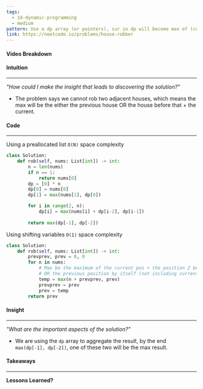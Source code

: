 ```yaml
---
tags:
  - 1d-dynamic-programming
  - medium
pattern: Use a dp array (or pointers), cur in dp will become max of (cur num + n - 2, n - 1), return last value in dp
link: https://neetcode.io/problems/house-robber
---
```

#### Video Breakdown


#### Intuition
---
_"How could I make the insight that leads to discovering the solution?"_
- The problem says we cannot rob two adjacent houses, which means the max will be the either the previous house OR the house before that + the current.

#### Code
---
Using a preallocated list `O(N)` space complexity
```python
class Solution:
    def rob(self, nums: List[int]) -> int:
        n = len(nums)
        if n == 1: 
            return nums[0]
        dp = [0] * n
        dp[0] = nums[0]
        dp[1] = max(nums[1], dp[0])

        for i in range(2, n):
            dp[i] = max(nums[i] + dp[i-2], dp[i-1])
        
        return max(dp[-1], dp[-2])
```

Using shifting variables `O(1)` space complexity

```python
class Solution:
    def rob(self, nums: List[int]) -> int:
        prevprev, prev = 0, 0
        for n in nums:
            # Max be the maximum of the current pos + the position 2 behind
            # OR the previous position by itself (not including current) 
            temp = max(n + prevprev, prev)
            prevprev = prev
            prev = temp
        return prev
```
#### Insight  
---
_"What are the important aspects of the solution?"_
- We are using the `dp` array to aggregate the result, by the end `max(dp[-1], dp[-2])`, one of these two will be the max result.

####  Takeaways
---
**Lessons Learned?**